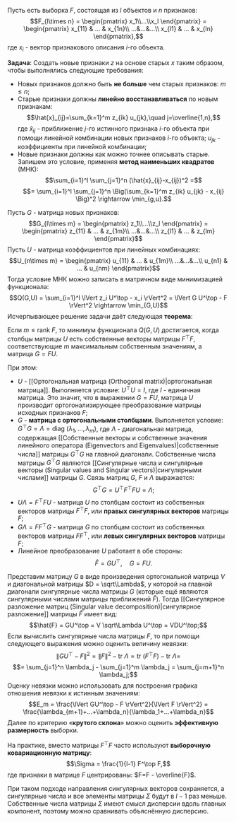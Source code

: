 Пусть есть выборка $F$, состоящая из $l$ объектов и $n$ признаков:$$F_{l\times n} = \begin{pmatrix} x_1\\...\\x_l \end{pmatrix} = \begin{pmatrix} x_{11} & ... & x_{1n}\\ ...&...&...\\ x_{l1} & ... & x_{ln} \end{pmatrix},$$где $x_i$ - вектор признакового описания $i$-го объекта.

**Задача**:
Создать новые признаки $z$ на основе старых $x$ таким образом, чтобы выполнялись следующие требования:
- Новых признаков должно быть **не больше** чем старых признаков: $m \leq n$;
- Старые признаки должны **линейно восстанавливаться** по новым признакам:$$\hat{x}_{ij}=\sum_{k=1}^m z_{ik} u_{jk},\quad j=\overline{1,n},$$где $\hat{x}_{ij}$ - приближение $j$-го истинного признака $i$-го объекта при помощи линейной комбинации новых признаков $i$-го объекта; $u_{jk}$ - коэффициенты при линейной комбинации;
- Новые признаки должны как можно точнее описывать старые. Запишем это условие, применяя **метод наименьших квадратов** (МНК):$$\sum_{i=1}^l \sum_{j=1}^n (\hat{x}_{ij}-x_{ij})^2 =$$$$= \sum_{i=1}^l \sum_{j=1}^n \Big(\sum_{k=1}^m z_{ik} u_{jk} - x_{ij} \Big)^2 \rightarrow \min_{g,u}.$$

Пусть $G$ - матрица новых признаков:$$G_{l\times m} = \begin{pmatrix} z_1\\...\\z_l \end{pmatrix} = \begin{pmatrix} z_{11} & ... & z_{1m}\\ ...&...&...\\ z_{l1} & ... & z_{lm} \end{pmatrix}$$Пусть $U$ - матрица коэффициентов при линейных комбинациях:$$U_{n\times m} = \begin{pmatrix} u_{11} & ... & u_{1m}\\ ...&...&...\\ u_{n1} & ... & u_{nm} \end{pmatrix}$$Тогда условие МНК можно записать в матричном виде минимизацией функционала:$$Q(G,U) = \sum_{i=1}^l \lVert z_i U^\top - x_i \rVert^2 = \lVert G U^\top - F \rVert^2 \rightarrow \min_{G,U}$$Исчерпывающее решение задачи даёт следующая **теорема**:

Если $m \leq \text{rank}\ F$, то минимум функционала $Q(G,U)$ достигается, когда столбцы матрицы $U$ есть собственные векторы матрицы $F^\top F$, соответствующие $m$ максимальным собственным значениям, а матрица $G = FU$.

При этом:
- $U$ - [[Ортогональная матрица (Orthogonal matrix)|ортогональная матрица]]. Выполняется условие: $U^\top U = I$, где $I$ - единичная матрица. Это значит, что в выражении $G = FU$, матрица $U$ производит ортогонализирующее преобразование матрицы исходных признаков $F$;
- $G$ - **матрица с ортогональными столбцами**. Выполняется условие: $G^\top G = \Lambda = \text{diag}\ (\lambda_1,...,\lambda_m)$, где $\Lambda$ - диагональная матрица, содержащая [[Собственные векторы и собственные значения линейного оператора (Eigenvectors and Eigenvalues)|собственные числа]] матрицы $G^\top G$ на главной диагонали. Собственные числа матрицы $G^\top G$ являются [[Сингулярные числа и сингулярные векторы (Singular values and Singular vectors)|сингулярными числами]] матрицы $G$. Связь матриц $G$, $F$ и $\Lambda$ выражается:$$G^\top G = U^\top F^\top F U = \Lambda;$$
- $U\Lambda = F^\top F U$ - матрица $U$ по столбцам состоит из собственных векторов матрицы $F^\top F$, или **правых сингулярных векторов** матрицы $F$;
- $G\Lambda = F F^\top G$ - матрица $G$ по столбцам состоит из собственных векторов матрицы $F F^\top$, или **левых сингулярных векторов** матрицы $F$;
- Линейное преобразование $U$ работает в обе стороны:$$\hat{F} = GU^\top,\quad G = FU.$$

Представим матрицу $G$ в виде произведения ортогональной матрица $V$ и диагональной матрицы $D = \sqrt\Lambda$, у которой на главной диагонали сингулярные числа матрицы $G$ (которые ещё являются сингулярными числами матрицы приближений $\hat{F}$). Тогда [[Сингулярное разложение матриц (Singular value decomposition)|сингулярное разложение]] матрицы $\hat{F}$ имеет вид:$$\hat{F} = GU^\top = V \sqrt\Lambda U^\top = VDU^\top;$$Если вычислить сингулярные числа матрицы $F$, то при помощи следующего выражения можно оценить величину невязки:$$\lVert GU^\top - F \rVert^2 = \lVert F \rVert^2 - \text{tr}\ \Lambda = \text{tr}\ (F^\top F) - \text{tr}\ \Lambda =$$$$= \sum_{j=1}^n \lambda_j - \sum_{j=1}^m \lambda_j = \sum_{j=m+1}^n \lambda_j;$$Оценку невязки можно использовать для построения графика отношения невязки к истинным значениям:$$E_m = \frac{\lVert GU^\top - F \rVert^2}{\lVert F \rVert^2} = \frac{\lambda_{m+1}+...+\lambda_n}{\lambda_1+...+\lambda_n}$$Далее по критерию «**крутого склона**» можно оценить **эффективную размерность** выборки.

На практике, вместо матрицы $F^\top F$ часто используют **выборочную ковариационную матрицу**:$$\Sigma = \frac{1}{l-1} F^\top F,$$где признаки в матрице $F$ центрированы: $F=F - \overline{F}$.

При таком подходе направления сингулярных векторов сохраняется, а сингулярные числа и все элементы матрицы $\Sigma$ будут в $l-1$ раз меньше. Собственные числа матрицы $\Sigma$ имеют смысл дисперсии вдоль главных компонент, поэтому можно сравнивать объяснённую дисперсию.